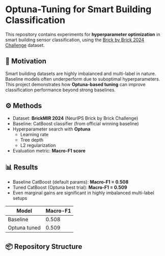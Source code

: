 # Optuna-Tuning for Smart Building Classification

This repository contains experiments for **hyperparameter optimization** in smart building sensor classification, using the [Brick by Brick 2024 Challenge](https://brickbybrickchallenge.com/) dataset.

## 🎯 Motivation
Smart building datasets are highly imbalanced and multi-label in nature. Baseline models often underperform due to suboptimal hyperparameters.  
This project demonstrates how **Optuna-based tuning** can improve classification performance beyond strong baselines.

## ⚙️ Methods
- Dataset: **BrickMIR 2024** (NeurIPS Brick by Brick Challenge)
- Baseline: CatBoost classifier (from official winning baseline)
- Hyperparameter search with **Optuna**
  - Learning rate
  - Tree depth
  - L2 regularization
- Evaluation metric: **Macro-F1 score**

## 📊 Results
- Baseline CatBoost (default params): **Macro-F1 = 0.508**
- Tuned CatBoost (Optuna best trial): **Macro-F1 = 0.509**
- Even marginal gains are significant in highly imbalanced multi-label setups

| Model        | Macro-F1 |
|--------------|----------|
| Baseline     | 0.508    |
| Optuna tuned | 0.509    |

## 📦 Repository Structure
